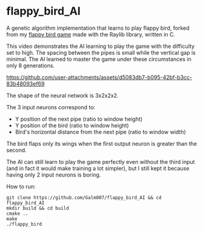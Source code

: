 # flappy_bird_AI
A genetic algorithm implementation that learns to play flappy bird, forked from my [flappy bird game](https://github.com/Galm007/flappy_bird_raylib) made with the Raylib library, written in C.

This video demonstrates the AI learning to play the game with the difficulty set to high. The spacing between the pipes is small while the vertical gap is minimal. The AI learned to master the game under these circumstances in only 8 generations.



https://github.com/user-attachments/assets/d5083db7-b095-42bf-b3cc-83b48093ef69



The shape of the neural network is 3x2x2x2.

The 3 input neurons correspond to:
- Y position of the next pipe (ratio to window height)
- Y position of the bird (ratio to window height)
- Bird's horizontal distance from the next pipe (ratio to window width)

The bird flaps only its wings when the first output neuron is greater than the second.

The AI can still learn to play the game perfectly even without the third input (and in fact it would make training a lot simpler), but I still kept it because having only 2 input neurons is boring.

How to run:
```
git clone https://github.com/Galm007/flappy_bird_AI && cd flappy_bird_AI
mkdir build && cd build
cmake ..
make
./flappy_bird
```
